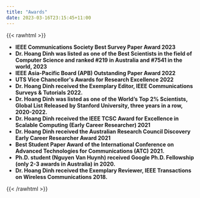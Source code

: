 ```yaml
---
title: "Awards"
date: 2023-03-16T23:15:45+11:00
---
```


{{< rawhtml >}}
<ul>
  <li>
    <strong>IEEE Communications Society Best Survey Paper Award 2023</strong>
  </li>
  <li>
    <strong>Dr. Hoang Dinh was listed as one of the Best Scientists in the field of Computer Science and ranked  #219 in Australia and #7541 in the world, 2023</strong>
  </li>
  <li>
    <strong>IEEE Asia-Pacific Board (APB) Outstanding Paper Award 2022</strong>
  </li>
  <li>
    <strong>UTS Vice Chancellor's Awards for Research Excellence 2022</strong>
  </li>
  <li>
    <strong>Dr. Hoang Dinh received the Exemplary Editor, IEEE Communications Surveys & Tutorials 2022.</strong>
  </li>
  <li>
    <strong>Dr. Hoang Dinh was listed as one of the World’s Top 2% Scientists, Global List Released by Stanford University, three years in a row, 2020-2022.</strong>
  </li>
  <li>
    <strong>Dr. Hoang Dinh received the IEEE TCSC Award for Excellence in Scalable Computing (Early Career Researcher) 2021</strong>
  </li>
  <li>
    <strong>Dr. Hoang Dinh received the Australian Research Council Discovery Early Career Researcher Award 2021</strong>
  </li>
  <li>
    <strong>Best Student Paper Award of the International Conference on Advanced Technologies for Communications (ATC) 2021.</strong>
  </li>
  <li>
    <strong>Ph.D. student (Nguyen Van Huynh) received Google Ph.D. Fellowship (only 2-3 awards in Australia) in 2020.</strong>
  </li>
  <li>
    <strong>Dr. Hoang Dinh received the Exemplary Reviewer, IEEE Transactions on Wireless Communications 2018.</strong>
  </li>
</ul>
{{< /rawhtml >}}